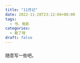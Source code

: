 ```yaml
---
title: "11月记" 
date: 2022-11-28T23:12:04+08:00
tags:
  - 书、电影
categories:
  - 看了啥
draft: false
---
```


### <u>          </u>

随意写一些吧。

